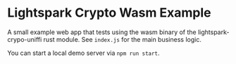 # Lightspark Crypto Wasm Example

A small example web app that tests using the wasm binary of the lightspark-crypo-uniffi rust module. See `index.js` for the main business logic.

You can start a local demo server via `npm run start`.
